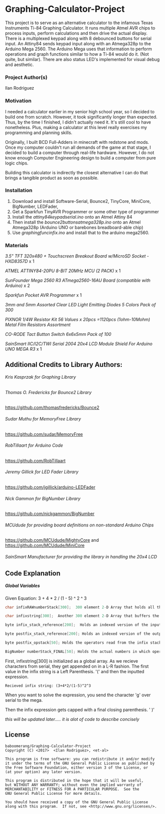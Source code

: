 # Graphing-Calculator-Project
This project is to serve as an alternative calculator to the infamous Texas Instruments Ti-84 Graphing Calculator. 
It runs multiple Atmel AVR chips to process inputs, perform calculations and then drive the actual display. There is a multiplexed keypad along with 8 debounced buttons for serial input. An Attiny84 sends keypad input along with an Atmega328p to the Arduino Mega 2560. The Arduino Mega uses that information to perform operations and graph functions similar to how a Ti-84 would do it. (Not quite, but similar). There are also status LED's implemented for visual debug and aesthetic.

### Project Author(s)

Ilan Rodriguez

### Motivation
I needed a calculator earlier in my senior high school year, so I decided to build one from scratch. However, it took significantly longer than expected. Thus, by the time I finished, I didn't actually need it. It's still cool to have nonetheless. Plus, making a calculator at this level really exercises my programming and planning skills.

  Originally, I built BCD Full-Adders in minecraft with redstone and mods. Once my computer couldn't run all demands of the game at that stage, I decided to build a computer through real-life hardware. However, I do not know enough Computer Engineering design to build a computer from pure logic chips. 

Building this calculator is indirectly the closest alternative I can do that brings a tangible product as soon as possible.

### Installation
1. Download and install Software-Serial, Bounce2, TinyCore, MiniCore, BigNumber, LEDFader,
2. Get a Sparkfun TinyAVR Programmer or some other type of programmer
3. Install the *attiny84keypadserial.ino* onto an Atmel Attiny 84 
4. Then install the *bounce2buttonsatmega328p.ino* onto an Atmel Atmega328p (Arduino UNO or barebones breadboard-able chip)
5. Use *graphingfuncinfix.ino* and install that to the arduino mega2560.

### Materials
*3.5" TFT 320x480 + Touchscreen Breakout Board w/MicroSD Socket - HXD8357D* x 1

*ATMEL ATTINY84-20PU 8-BIT 20MHz MCU (2 PACK)* x 1

*SunFounder Mega 2560 R3 ATmega2560-16AU Board (compatible with Arduino)* x 2

*Sparkfun Pocket AVR Programmer* x 1

*3mm and 5mm Assorted Clear LED Light Emitting Diodes 5 Colors Pack of 300*

*PIXNOR 1/4W Resistor Kit 56 Values x 20pcs =1120pcs (1ohm-10Mohm) Metal Film Resistors Assortment*

*CO-RODE Tact Button Switch 6x6x5mm Pack of 100*

*SainSmart IIC/I2C/TWI Serial 2004 20x4 LCD Module Shield For Arduino UNO MEGA R3* x 1


## Additional Credits to Library Authors:

###### Kris Kasprzak for Graphing Library

###### Thomas O. Fredericks for Bounce2 Library

  https://github.com/thomasfredericks/Bounce2

###### Sudar Muthu for MemoryFree Library

  https://github.com/sudar/MemoryFree
  
###### RobTillaart for Arduino Code

  https://github.com/RobTillaart
  
###### Jeremy Gillick for LED Fader Library

  https://github.com/jgillick/arduino-LEDFader
  
###### Nick Gammon for BigNumber Library

  https://github.com/nickgammon/BigNumber
  
###### MCUdude for providing board definitions on non-standard Arduino Chips

  https://github.com/MCUdude/MightyCore and https://github.com/MCUdude/MiniCore
  
###### SainSmart Manufacturer for providing the library in handling the 20x4 LCD

## Code Explanation

##### Global Variables
Given Equation:  3 + 4 * 2 / (1 - 5) ^ 2 ^ 3

``` cpp
char infixRAWnumberStack[300];  300 element 2-D Array that holds all the numbers 3 4 2 1 5 2 3 in order.

char infixstring[300];  Another 300 element 2-D Array that buffers the infix string. "3+4*2/(1-5)^2^3"

byte infix_stack_reference[200];  Holds an indexed version of the input infix string for easier processing

byte postfix_stack_reference[200]; Holds an indexed version of the output postfix string

byte postfix_opstack[50]; Holds the operators read from the infix stack

BigNumber numberStack_FINAL[50]; Holds the actual numbers in which operations are performed on.
```

First, infixstring[300] is initialized as a global array. As we recieve characters from serial, they get appended on in a L-R fashion.
The first value in the infix string is a Left Parenthesis. '(' and then the inputted expression.

`Recieved infix string: (3+4*2/(1-5)^2^3`

When you want to solve the expression, you send the character 'g' over serial to the mega.

Then the infix expression gets capped with a final closing parenthesis. ' )'

*this will be updated later..... it is alot of code to describe concisely*


## License
    baboomerang/Graphing-Calculator-Project
    Copyright (C) <2017>  <Ilan Rodriguez>, <et-al>

    This program is free software: you can redistribute it and/or modify
    it under the terms of the GNU General Public License as published by
    the Free Software Foundation, either version 3 of the License, or
    (at your option) any later version.

    This program is distributed in the hope that it will be useful,
    but WITHOUT ANY WARRANTY; without even the implied warranty of
    MERCHANTABILITY or FITNESS FOR A PARTICULAR PURPOSE.  See the
    GNU General Public License for more details.

    You should have received a copy of the GNU General Public License
    along with this program.  If not, see <http://www.gnu.org/licenses/>.
